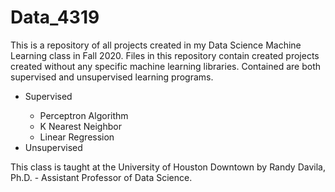 # Data_4319

This is a repository of all projects created in my Data Science Machine Learning class in Fall 2020. Files in this repository contain created projects created without any specific machine learning libraries. Contained are both supervised and unsupervised learning programs. 

<ul>
<li>Supervised</li>
<ul>
<li>Perceptron Algorithm</li>
  <li>K Nearest Neighbor</li>
  <li>Linear Regression</li>
</ul>
<li>Unsupervised </li>
</ul>


This class is taught at the University of Houston Downtown by Randy Davila, Ph.D. -  Assistant Professor of Data Science. 

